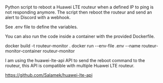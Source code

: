 Python script to reboot a Huawei LTE routeur when a defined IP to ping is not responding anymore.
The script then reboot the routeur and send an alert to Discord with a webhook.

See .env file to define the variables.

You can also run the code inside a container with the provided Dockerfile.

docker build -t routeur-monitor .
docker run --env-file .env --name routeur-monitor-container routeur-monitor


I am using the huawei-lte-api API to send the reboot command to the routeur, this API is compatible with multiple Huawei LTE routeur.

https://github.com/Salamek/huawei-lte-api